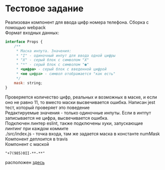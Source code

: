 # Тестовое задание
Реализован компонент для ввода цифр номера телефона. Сборка с помощью webpack\
Формат входных данных:
```javascript
interface Props {
	/**
	 * Маска инпута. Значения:
	 * "I" - одиночный инпут для ввода одной цифры
	 * "X" - серый блок с символом "X"
	 * "*" - серый блок с символом "●"
	 * <цифра> - серый блок с введенной цифрой
	 * <не цифра> - символ отображается "как есть"
	 */
	mask: string;
}
```
Проверяется количество цифр, реальных и возможных в маске, и если оно не равно 11, то вместо маски высвечивается ошибка. Написан jest тест, который проверяет это поведение\
Редактируемые значения - только одиночные инпуты. Если в интпут записывается не цифра, высвечивается ошибка.\
Подключен линтер eslint, также подключены хуки, запускающие линтинг при каждом коммите\
./src/index.js - точка входа, там же задается маска в константе numMask\
Компонент деплоится в travis\
Компонент с маской 
```javascrypt
"+7(985)0II-**-**"
```
расположен [здесь](https://mpolyakowa.github.io/FrontTestMailru/)

